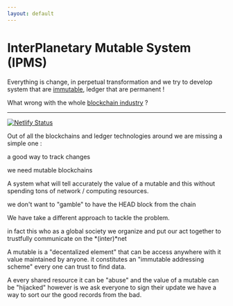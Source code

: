 ```yaml
---
layout: default
---
```

# InterPlanetary Mutable System (IPMS)


Everything is change, in perpetual transformation
and we try to develop system that are [immutable][IM],
ledger that are permanent !

What wrong with the whole [blockchain industry][BI] ?

[IM]: {{site.search}}=immutable+ledger
[BI]: {{site.search}}=!g+what's+wrong+with+the+blockchain+industry

_____
[![Netlify Status](https://api.netlify.com/api/v1/badges/b7189b96-54cf-45fd-8b6a-a4ba6c12f1dd/deploy-status)](https://app.netlify.com/sites/quirky-benz-32940b/deploys)


Out of all the blockchains and ledger technologies around
we are missing a simple one :

 a good way to track changes 


 we need mutable blockchains

 A system what will tell accurately the value of a mutable 
 and this without spending tons of network / computing resources.

 we don't want to "gamble" to have the HEAD block from the chain


We have take a different approach to tackle the problem.

in fact this who as a global society we organize and put our act together to trustfully communicate on the *(inter)*net


A mutable is a "decentalized element" that can be access anywhere with it value maintained by anyone.
it constitutes an "immutable addressing scheme" every one can trust to find data.

A every shared resource it can be "abuse" and the value of a mutable can be "hijacked"
however is we ask everyone to sign their update we have a way to sort our the good records
from the bad.







